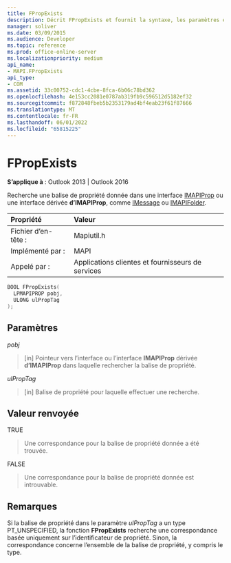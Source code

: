 ```yaml
---
title: FPropExists
description: Décrit FPropExists et fournit la syntaxe, les paramètres et la valeur de retour.
manager: soliver
ms.date: 03/09/2015
ms.audience: Developer
ms.topic: reference
ms.prod: office-online-server
ms.localizationpriority: medium
api_name:
- MAPI.FPropExists
api_type:
- COM
ms.assetid: 33c00752-cdc1-4cbe-8fca-6b06c78bd362
ms.openlocfilehash: 4e153cc2081e0787ab319fb9c596512d5182ef32
ms.sourcegitcommit: f872848fbeb5b2353179ad4bf4eab23f61f87666
ms.translationtype: MT
ms.contentlocale: fr-FR
ms.lasthandoff: 06/01/2022
ms.locfileid: "65815225"
---
```

# <a name="fpropexists"></a>FPropExists

  
  
**S’applique à** : Outlook 2013 | Outlook 2016 
  
Recherche une balise de propriété donnée dans une interface [IMAPIProp](imapipropiunknown.md) ou une interface dérivée **d’IMAPIProp**, comme [IMessage](imessageimapiprop.md) ou [IMAPIFolder](imapifolderimapicontainer.md). 
  
|Propriété|Valeur|
|:-----|:-----|
|Fichier d’en-tête :  <br/> |Mapiutil.h  <br/> |
|Implémenté par :  <br/> |MAPI  <br/> |
|Appelé par :  <br/> |Applications clientes et fournisseurs de services  <br/> |
   
```cpp
BOOL FPropExists(
  LPMAPIPROP pobj,
  ULONG ulPropTag
);
```

## <a name="parameters"></a>Paramètres

 _pobj_
  
> [in] Pointeur vers l’interface ou l’interface **IMAPIProp** dérivée **d’IMAPIProp** dans laquelle rechercher la balise de propriété. 
    
 _ulPropTag_
  
> [in] Balise de propriété pour laquelle effectuer une recherche.
    
## <a name="return-value"></a>Valeur renvoyée

TRUE 
  
> Une correspondance pour la balise de propriété donnée a été trouvée. 
    
FALSE 
  
> Une correspondance pour la balise de propriété donnée est introuvable.
    
## <a name="remarks"></a>Remarques

Si la balise de propriété dans le paramètre _ulPropTag_ a un type PT_UNSPECIFIED, la fonction **FPropExists** recherche une correspondance basée uniquement sur l’identificateur de propriété. Sinon, la correspondance concerne l’ensemble de la balise de propriété, y compris le type. 
  

